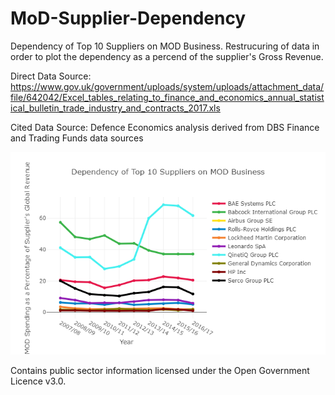# MoD-Supplier-Dependency
Dependency of Top 10 Suppliers on MOD Business. Restrucuring of data in order to plot the dependency as a percend of the supplier's Gross Revenue.

Direct Data Source:
https://www.gov.uk/government/uploads/system/uploads/attachment_data/file/642042/Excel_tables_relating_to_finance_and_economics_annual_statistical_bulletin_trade_industry_and_contracts_2017.xls

Cited Data Source:
Defence Economics analysis derived from DBS Finance and Trading Funds data sources

![Top 10 supplier's dependency on MoD business](/Top_10_Suppliers_Dependency.png?raw=true "Top 10 supplier's dependency on MoD business")

 Contains public sector information licensed under the Open Government Licence v3.0.
